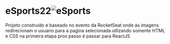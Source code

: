 # eSports22![eSports](https://user-images.githubusercontent.com/111004736/216560984-9ff41ee4-54c7-4835-9298-e04bdeb84781.png)
Projeto construído e baseado no evento da RocketSeat onde as imagens redirecionam o usuario para a pagina selecionada utlizando somente HTML e CSS na primeira etapa
prox passo é passar para ReactJS
